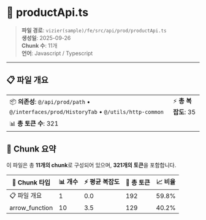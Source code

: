 # 📄 productApi.ts

> **파일 경로**: `vizier(sample)/fe/src/api/prod/productApi.ts`  
> **생성일**: 2025-09-26  
> **Chunk 수**: 11개  
> **언어**: Javascript / Typescript
---


## 📋 파일 개요

| | |
|--|--|
| 📦 **의존성**: `@/api/prod/path` • `@/interfaces/prod/HistoryTab` • `@/utils/http-common` | ⚡ **총 복잡도**: 35 |
| 📊 **총 토큰 수**: 321 |  |






## 🧩 Chunk 요약

이 파일은 총 **11개의 chunk**로 구성되어 있으며, **321개의 토큰**을 포함합니다.

| 🧩 Chunk 타입 | 📊 개수 | ⚡ 평균 복잡도 | 📝 총 토큰 | 📈 비율 |
|---------------|--------|-------------|----------|--------|
| 📋 파일 개요 | 1 | 0.0 | 192 | 59.8% |
| arrow_function | 10 | 3.5 | 129 | 40.2% |

